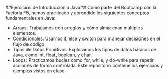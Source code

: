 ##Ejercicios de Introducción a Java##
Como parte del Bootcamp con la Factoría F5, hemos practicado y aprendido los siguientes conceptos fundamentales en Java:
- Arrays: Trabajamos con arreglos y cómo almacenan múltiples elementos.
- Condicionales: Usamos if, else y switch para manejar decisiones en el flujo de código.
- Tipos de Datos Primitivos: Exploramos los tipos de datos básicos de Java, como int, float, boolean, y char.
- Loops: Practicamos bucles como for, while, y do-while para repetir acciones de forma controlada.
Este repositorio contiene los ejercicios y ejemplos vistos en clase.

